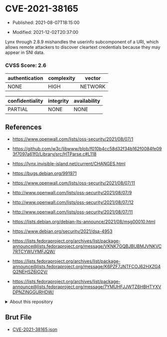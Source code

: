 # CVE-2021-38165

- Published: 2021-08-07T18:15:00

- Modified: 2021-12-02T20:37:00

Lynx through 2.8.9 mishandles the userinfo subcomponent of a URI, which allows remote attackers to discover cleartext credentials because they may appear in SNI data.

### CVSS Score: **2.6**

| authentication | complexity | vector |
| --- | --- | --- |
| NONE | HIGH | NETWORK |

| confidentiality | integrity | availability |
| --- | --- | --- |
| PARTIAL | NONE | NONE |

## References

* https://www.openwall.com/lists/oss-security/2021/08/07/1

* https://github.com/w3c/libwww/blob/f010b4cc58d32f34b162f0084fe093f7097a61f0/Library/src/HTParse.c#L118

* https://lynx.invisible-island.net/current/CHANGES.html

* https://bugs.debian.org/991971

* https://www.openwall.com/lists/oss-security/2021/08/07/11

* http://www.openwall.com/lists/oss-security/2021/08/07/9

* http://www.openwall.com/lists/oss-security/2021/08/07/12

* http://www.openwall.com/lists/oss-security/2021/08/07/11

* https://lists.debian.org/debian-lts-announce/2021/08/msg00010.html

* https://www.debian.org/security/2021/dsa-4953

* https://lists.fedoraproject.org/archives/list/package-announce@lists.fedoraproject.org/message/VKNK7GQBJBUBMJVNKVC7RTCYWUYMFJQW/

* https://lists.fedoraproject.org/archives/list/package-announce@lists.fedoraproject.org/message/K6PZF7JNTFCOJ62HXZG4Q2NEHSZ6IO2V/

* https://lists.fedoraproject.org/archives/list/package-announce@lists.fedoraproject.org/message/7YMUHFJJWTZ6HBHTYXVDPNZINGGURHDW/

<details>
<summary>About this repository</summary> 

  This repository is part of the project [Live Hack CVE](https://github.com/Live-Hack-CVE). Main website can be found [www.live-hack.org](https://www.live-hack.org) 
  
  Made by [Sn0wAlice](https://github.com/Sn0wAlice) for the people that care about security and need to have a feed of the latest CVEs. Hope you enjoy it, don't forget to star the repo and follow me on [Twitter](https://twitter.com/Sn0wAlice) and [Github](https://github.com/Sn0wAlice). And that is my [personnal website](https://www.alice-snow.me/)

  - [Home Page](https://github.com/Live-Hack-CVE)
  - [Framework](https://github.com/Live-Hack-CVE/cve-framework)
  - [CVE database](https://github.com/Live-Hack-CVE/full_database)
  - [Changelog](https://github.com/Live-Hack-CVE/Changelog)
</details>

## Brut File

* [CVE-2021-38165.json](https://raw.githubusercontent.com/Live-Hack-CVE/full_database/main/cves/2021/CVE-2021-38165.json)

